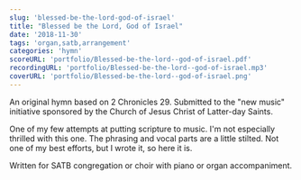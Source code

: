 ```yaml
---
slug: 'blessed-be-the-lord-god-of-israel'
title: "Blessed be the Lord, God of Israel"
date: '2018-11-30'
tags: 'organ,satb,arrangement'
categories: 'hymn'
scoreURL: 'portfolio/Blessed-be-the-lord--god-of-israel.pdf'
recordingURL: 'portfolio/Blessed-be-the-lord--god-of-israel.mp3'
coverURL: 'portfolio/Blessed-be-the-lord--god-of-israel.png'
---
```

An original hymn based on 2 Chronicles 29. Submitted to the "new music" initiative sponsored by the Church of Jesus Christ of Latter-day Saints. 

One of my few attempts at putting scripture to music. I'm not especially thrilled with this one. The phrasing and vocal parts are a little stilted. Not one of my best efforts, but I wrote it, so here it is.

Written for SATB congregation or choir with piano or organ accompaniment.